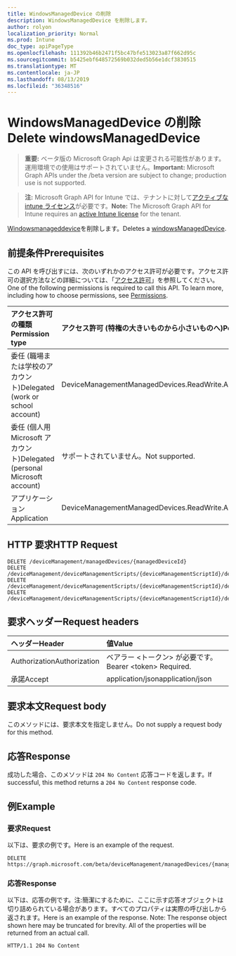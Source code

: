 ```yaml
---
title: WindowsManagedDevice の削除
description: WindowsManagedDevice を削除します。
author: rolyon
localization_priority: Normal
ms.prod: Intune
doc_type: apiPageType
ms.openlocfilehash: 111392b46b2471f5bc47bfe513023a87f662d95c
ms.sourcegitcommit: b5425ebf648572569b032ded5b56e1dcf3830515
ms.translationtype: MT
ms.contentlocale: ja-JP
ms.lasthandoff: 08/13/2019
ms.locfileid: "36348516"
---
```

# <a name="delete-windowsmanageddevice"></a><span data-ttu-id="cdbbb-103">WindowsManagedDevice の削除</span><span class="sxs-lookup"><span data-stu-id="cdbbb-103">Delete windowsManagedDevice</span></span>

> <span data-ttu-id="cdbbb-104">**重要:** ベータ版の Microsoft Graph Api は変更される可能性があります。運用環境での使用はサポートされていません。</span><span class="sxs-lookup"><span data-stu-id="cdbbb-104">**Important:** Microsoft Graph APIs under the /beta version are subject to change; production use is not supported.</span></span>

> <span data-ttu-id="cdbbb-105">**注:** Microsoft Graph API for Intune では、テナントに対して[アクティブな intune ライセンス](https://go.microsoft.com/fwlink/?linkid=839381)が必要です。</span><span class="sxs-lookup"><span data-stu-id="cdbbb-105">**Note:** The Microsoft Graph API for Intune requires an [active Intune license](https://go.microsoft.com/fwlink/?linkid=839381) for the tenant.</span></span>

<span data-ttu-id="cdbbb-106">[Windowsmanageddevice](../resources/intune-devices-windowsmanageddevice.md)を削除します。</span><span class="sxs-lookup"><span data-stu-id="cdbbb-106">Deletes a [windowsManagedDevice](../resources/intune-devices-windowsmanageddevice.md).</span></span>

## <a name="prerequisites"></a><span data-ttu-id="cdbbb-107">前提条件</span><span class="sxs-lookup"><span data-stu-id="cdbbb-107">Prerequisites</span></span>
<span data-ttu-id="cdbbb-p101">この API を呼び出すには、次のいずれかのアクセス許可が必要です。アクセス許可の選択方法などの詳細については、「[アクセス許可](/graph/permissions-reference)」を参照してください。</span><span class="sxs-lookup"><span data-stu-id="cdbbb-p101">One of the following permissions is required to call this API. To learn more, including how to choose permissions, see [Permissions](/graph/permissions-reference).</span></span>

|<span data-ttu-id="cdbbb-110">アクセス許可の種類</span><span class="sxs-lookup"><span data-stu-id="cdbbb-110">Permission type</span></span>|<span data-ttu-id="cdbbb-111">アクセス許可 (特権の大きいものから小さいものへ)</span><span class="sxs-lookup"><span data-stu-id="cdbbb-111">Permissions (from most to least privileged)</span></span>|
|:---|:---|
|<span data-ttu-id="cdbbb-112">委任 (職場または学校のアカウント)</span><span class="sxs-lookup"><span data-stu-id="cdbbb-112">Delegated (work or school account)</span></span>|<span data-ttu-id="cdbbb-113">DeviceManagementManagedDevices.ReadWrite.All</span><span class="sxs-lookup"><span data-stu-id="cdbbb-113">DeviceManagementManagedDevices.ReadWrite.All</span></span>|
|<span data-ttu-id="cdbbb-114">委任 (個人用 Microsoft アカウント)</span><span class="sxs-lookup"><span data-stu-id="cdbbb-114">Delegated (personal Microsoft account)</span></span>|<span data-ttu-id="cdbbb-115">サポートされていません。</span><span class="sxs-lookup"><span data-stu-id="cdbbb-115">Not supported.</span></span>|
|<span data-ttu-id="cdbbb-116">アプリケーション</span><span class="sxs-lookup"><span data-stu-id="cdbbb-116">Application</span></span>|<span data-ttu-id="cdbbb-117">DeviceManagementManagedDevices.ReadWrite.All</span><span class="sxs-lookup"><span data-stu-id="cdbbb-117">DeviceManagementManagedDevices.ReadWrite.All</span></span>|

## <a name="http-request"></a><span data-ttu-id="cdbbb-118">HTTP 要求</span><span class="sxs-lookup"><span data-stu-id="cdbbb-118">HTTP Request</span></span>
<!-- {
  "blockType": "ignored"
}
-->
``` http
DELETE /deviceManagement/managedDevices/{managedDeviceId}
DELETE /deviceManagement/deviceManagementScripts/{deviceManagementScriptId}/deviceRunStates/{deviceManagementScriptDeviceStateId}/managedDevice
DELETE /deviceManagement/deviceManagementScripts/{deviceManagementScriptId}/deviceRunStates/{deviceManagementScriptDeviceStateId}/managedDevice/users/{userId}/managedDevices/{managedDeviceId}
DELETE /deviceManagement/deviceManagementScripts/{deviceManagementScriptId}/deviceRunStates/{deviceManagementScriptDeviceStateId}/managedDevice/detectedApps/{detectedAppId}/managedDevices/{managedDeviceId}
```

## <a name="request-headers"></a><span data-ttu-id="cdbbb-119">要求ヘッダー</span><span class="sxs-lookup"><span data-stu-id="cdbbb-119">Request headers</span></span>
|<span data-ttu-id="cdbbb-120">ヘッダー</span><span class="sxs-lookup"><span data-stu-id="cdbbb-120">Header</span></span>|<span data-ttu-id="cdbbb-121">値</span><span class="sxs-lookup"><span data-stu-id="cdbbb-121">Value</span></span>|
|:---|:---|
|<span data-ttu-id="cdbbb-122">Authorization</span><span class="sxs-lookup"><span data-stu-id="cdbbb-122">Authorization</span></span>|<span data-ttu-id="cdbbb-123">ベアラー &lt;トークン&gt; が必要です。</span><span class="sxs-lookup"><span data-stu-id="cdbbb-123">Bearer &lt;token&gt; Required.</span></span>|
|<span data-ttu-id="cdbbb-124">承諾</span><span class="sxs-lookup"><span data-stu-id="cdbbb-124">Accept</span></span>|<span data-ttu-id="cdbbb-125">application/json</span><span class="sxs-lookup"><span data-stu-id="cdbbb-125">application/json</span></span>|

## <a name="request-body"></a><span data-ttu-id="cdbbb-126">要求本文</span><span class="sxs-lookup"><span data-stu-id="cdbbb-126">Request body</span></span>
<span data-ttu-id="cdbbb-127">このメソッドには、要求本文を指定しません。</span><span class="sxs-lookup"><span data-stu-id="cdbbb-127">Do not supply a request body for this method.</span></span>

## <a name="response"></a><span data-ttu-id="cdbbb-128">応答</span><span class="sxs-lookup"><span data-stu-id="cdbbb-128">Response</span></span>
<span data-ttu-id="cdbbb-129">成功した場合、このメソッドは `204 No Content` 応答コードを返します。</span><span class="sxs-lookup"><span data-stu-id="cdbbb-129">If successful, this method returns a `204 No Content` response code.</span></span>

## <a name="example"></a><span data-ttu-id="cdbbb-130">例</span><span class="sxs-lookup"><span data-stu-id="cdbbb-130">Example</span></span>

### <a name="request"></a><span data-ttu-id="cdbbb-131">要求</span><span class="sxs-lookup"><span data-stu-id="cdbbb-131">Request</span></span>
<span data-ttu-id="cdbbb-132">以下は、要求の例です。</span><span class="sxs-lookup"><span data-stu-id="cdbbb-132">Here is an example of the request.</span></span>
``` http
DELETE https://graph.microsoft.com/beta/deviceManagement/managedDevices/{managedDeviceId}
```

### <a name="response"></a><span data-ttu-id="cdbbb-133">応答</span><span class="sxs-lookup"><span data-stu-id="cdbbb-133">Response</span></span>
<span data-ttu-id="cdbbb-p102">以下は、応答の例です。注:簡潔にするために、ここに示す応答オブジェクトは切り詰められている場合があります。すべてのプロパティは実際の呼び出しから返されます。</span><span class="sxs-lookup"><span data-stu-id="cdbbb-p102">Here is an example of the response. Note: The response object shown here may be truncated for brevity. All of the properties will be returned from an actual call.</span></span>
``` http
HTTP/1.1 204 No Content
```







